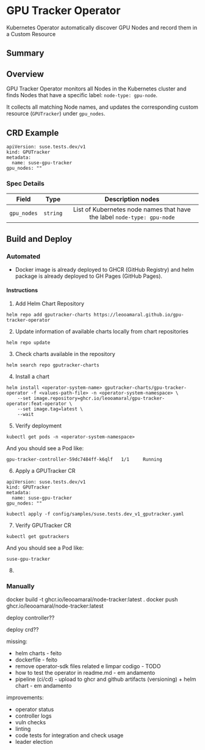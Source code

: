 # GPU Tracker Operator

Kubernetes Operator automatically discover GPU Nodes and record them in a Custom Resource

## Summary



## Overview

GPU Tracker Operator monitors all Nodes in the Kubernetes cluster and finds Nodes that have a specific label: `node-type: gpu-node`.

It collects all matching Node names, and updates the corresponding custom resource (`GPUTracker`) under `gpu_nodes`.

## CRD Example
```
apiVersion: suse.tests.dev/v1
kind: GPUTracker
metadata:
  name: suse-gpu-tracker
gpu_nodes: ""
```

### Spec Details

| Field      | Type   | Description nodes
| :--------: | :----: | :----------------:
| `gpu_nodes`  | `string` | List of Kubernetes node names that have the label `node-type: gpu-node`

## Build and Deploy

### Automated

- Docker image is already deployed to GHCR (GitHub Registry) and helm package is already deployed to GH Pages (GitHub Pages).

#### Instructions

1. Add Helm Chart Repository
```
helm repo add gputracker-charts https://leooamaral.github.io/gpu-tracker-operator
```

2. Update information of available charts locally from chart repositories 
```
helm repo update
```

3. Check charts available in the repository
```
helm search repo gputracker-charts
```

4. Install a chart 
```
helm install <operator-system-name> gputracker-charts/gpu-tracker-operator -f <values-path-file> -n <operator-system-namespace> \
    --set image.repository=ghcr.io/leooamaral/gpu-tracker-operator:feat-operator \
    --set image.tag=latest \
    --wait
```

5. Verify deployment
```
kubectl get pods -n <operator-system-namespace>
```
And you should see a Pod like:
```
gpu-tracker-controller-59dc7484ff-k6qlf   1/1     Running
```

6. Apply a GPUTracker CR
```
apiVersion: suse.tests.dev/v1
kind: GPUTracker
metadata:
  name: suse-gpu-tracker
gpu_nodes: ""
```
```
kubectl apply -f config/samples/suse.tests.dev_v1_gputracker.yaml
```

7. Verify GPUTracker CR
```
kubectl get gputrackers
```
And you should see a Pod like:
```
suse-gpu-tracker
```

8. 

### Manually



docker build -t ghcr.io/leooamaral/node-tracker:latest .
docker push  ghcr.io/leooamaral/node-tracker:latest

deploy controller??



deploy crd??

missing:
- helm charts - feito
- dockerfile - feito
- remove operator-sdk files related e limpar codigo - TODO
- how to test the operator in readme.md - em andamento
- pipeline (ci/cd) - upload to ghcr and github artifacts (versioning) + helm chart - em andamento




improvements:
- operator status
- controller logs
- vuln checks
- linting
- code tests for integration and check usage
- leader election